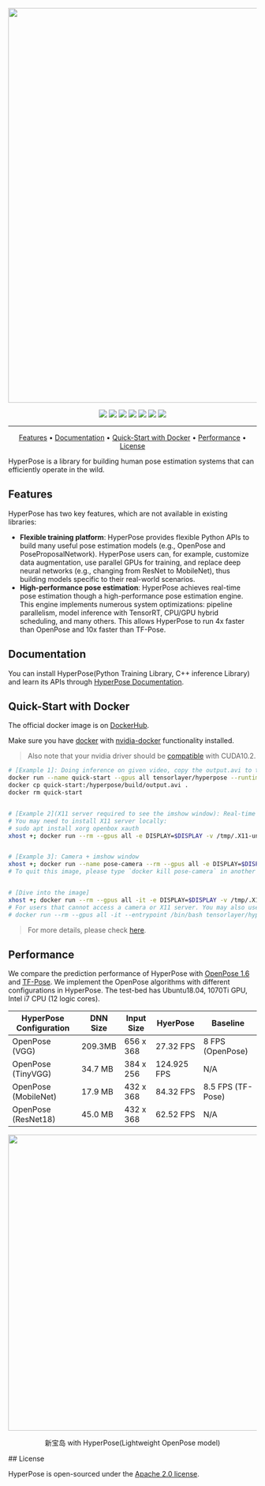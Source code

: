 </a>
<p align="center">
    <img src="./docs/markdown/images/logo.png", width="800">
</p>

<p align="center">
    <a href="https://readthedocs.org/projects/hyperpose/badge/?version=latest" title="Docs Building"><img src="https://readthedocs.org/projects/hyperpose/badge/?version=latest"></a>
    <a href="https://github.com/tensorlayer/hyperpose/actions?query=workflow%3ACI" title="Build Status"><img src="https://github.com/tensorlayer/hyperpose/workflows/CI/badge.svg"></a>
    <a href="https://hub.docker.com/r/tensorlayer/hyperpose" title="Docker"><img src="https://img.shields.io/docker/image-size/tensorlayer/hyperpose"></a>
    <a href="https://drive.google.com/drive/folders/1w9EjMkrjxOmMw3Rf6fXXkiv_ge7M99jR?usp=sharing" title="PreTrainedModels"><img src="https://img.shields.io/badge/trained%20models-GoogleDrive-brightgreen.svg"></a>
    <a href="https://en.cppreference.com/w/cpp/17" title="CppStandard"><img src="https://img.shields.io/badge/C++-17-blue.svg?style=flat&logo=c%2B%2B"></a>
    <a href="https://github.com/tensorlayer/hyperpose/graphs/commit-activity" title="Maintenance"><img src="https://img.shields.io/badge/maintained%3F-YES-brightgreen.svg"></a>
    <a href="https://github.com/tensorlayer/tensorlayer/blob/master/LICENSE.rst" title="TensorLayer"><img src="https://img.shields.io/github/license/tensorlayer/tensorlayer">
</p>

---

<p align="center">
    <a href="#Features">Features</a> •
    <a href="#Documentation">Documentation</a> •
    <a href="#Quick-Start-with-Docker">Quick-Start with Docker</a> •
    <a href="#Performance">Performance</a> •
    <a href="#License">License</a>
</p>

HyperPose is a library for building human pose estimation systems that can efficiently operate in the wild.

## Features

HyperPose has two key features, which are not available in existing libraries:

- **Flexible training platform**: HyperPose provides flexible Python APIs to build many useful pose estimation models (e.g., OpenPose and PoseProposalNetwork). HyperPose users can, for example, customize data augmentation, use parallel GPUs for training, and replace deep neural networks (e.g., changing from ResNet to MobileNet), thus building models specific to their real-world scenarios.
- **High-performance pose estimation**: HyperPose achieves real-time pose estimation though a high-performance pose estimation engine. This engine implements numerous system optimizations: pipeline parallelism, model inference with TensorRT, CPU/GPU hybrid scheduling, and many others. This allows HyperPose to run 4x faster than OpenPose and 10x faster than TF-Pose.

## Documentation

You can install HyperPose(Python Training Library, C++ inference Library) and learn its APIs through [HyperPose Documentation](https://hyperpose.readthedocs.io/en/latest/).

## Quick-Start with Docker

The official docker image is on [DockerHub](https://hub.docker.com/r/tensorlayer/hyperpose).

Make sure you have [docker](https://docs.docker.com/get-docker/) with [nvidia-docker](https://github.com/NVIDIA/nvidia-docker) functionality installed. 

> Also note that your nvidia driver should be [compatible](https://docs.nvidia.com/deploy/cuda-compatibility/index.html#support-title) with CUDA10.2.

```bash
# [Example 1]: Doing inference on given video, copy the output.avi to the local path. 
docker run --name quick-start --gpus all tensorlayer/hyperpose --runtime=stream
docker cp quick-start:/hyperpose/build/output.avi .
docker rm quick-start


# [Example 2](X11 server required to see the imshow window): Real-time inference.
# You may need to install X11 server locally:
# sudo apt install xorg openbox xauth
xhost +; docker run --rm --gpus all -e DISPLAY=$DISPLAY -v /tmp/.X11-unix:/tmp/.X11-unix tensorlayer/hyperpose --imshow


# [Example 3]: Camera + imshow window
xhost +; docker run --name pose-camera --rm --gpus all -e DISPLAY=$DISPLAY -v /tmp/.X11-unix:/tmp/.X11-unix --device=/dev/video0:/dev/video0 tensorlayer/hyperpose --source=camera --imshow
# To quit this image, please type `docker kill pose-camera` in another terminal.


# [Dive into the image]
xhost +; docker run --rm --gpus all -it -e DISPLAY=$DISPLAY -v /tmp/.X11-unix:/tmp/.X11-unix --device=/dev/video0:/dev/video0 --entrypoint /bin/bash tensorlayer/hyperpose
# For users that cannot access a camera or X11 server. You may also use:
# docker run --rm --gpus all -it --entrypoint /bin/bash tensorlayer/hyperpose
```

> For more details, please check [here](https://hyperpose.readthedocs.io/en/latest/markdown/quick_start/prediction.html#table-of-flags-for-hyperpose-cli).

## Performance

We compare the prediction performance of HyperPose with [OpenPose 1.6](https://github.com/CMU-Perceptual-Computing-Lab/openpose) and [TF-Pose](https://github.com/ildoonet/tf-pose-estimation). We implement the OpenPose algorithms with different configurations in HyperPose. The test-bed has Ubuntu18.04, 1070Ti GPU, Intel i7 CPU (12 logic cores). 

| HyperPose Configuration  | DNN Size | Input Size | HyerPose | Baseline |
| --------------- | ------------- | ------------------ | ------------------ | --------------------- |
| OpenPose (VGG)   | 209.3MB       | 656 x 368            | 27.32 FPS           | 8 FPS (OpenPose)          |
| OpenPose (TinyVGG)  | 34.7 MB       | 384 x 256          | 124.925 FPS         | N/A                   |
| OpenPose (MobileNet) | 17.9 MB       | 432 x 368          | 84.32 FPS           | 8.5 FPS (TF-Pose)         |
| OpenPose (ResNet18)  | 45.0 MB       | 432 x 368          | 62.52 FPS           | N/A                  |

</a>
<p align="center">
    <img src="./docs/markdown/images/demo-xbd.gif", width="600">
</p>

<p align="center">
    新宝岛 with HyperPose(Lightweight OpenPose model)
</p>
## License

HyperPose is open-sourced under the [Apache 2.0 license](https://github.com/tensorlayer/tensorlayer/blob/master/LICENSE.rst).

<!-- - Please acknowledge TensorLayer and this project in your project websites/articles if you are a **commercial user**. -->

<!-- ## Related Discussion

- [TensorLayer Slack](https://join.slack.com/t/tensorlayer/shared_invite/enQtMjUyMjczMzU2Njg4LWI0MWU0MDFkOWY2YjQ4YjVhMzI5M2VlZmE4YTNhNGY1NjZhMzUwMmQ2MTc0YWRjMjQzMjdjMTg2MWQ2ZWJhYzc)
- [TensorLayer WeChat](https://github.com/tensorlayer/tensorlayer-chinese/blob/master/docs/wechat_group.md)
- [TensorLayer Issues 434](https://github.com/tensorlayer/tensorlayer/issues/434)
- [TensorLayer Issues 416](https://github.com/tensorlayer/tensorlayer/issues/416) -->

<!--

[OpenPose](https://github.com/CMU-Perceptual-Computing-Lab/openpose) is the state-of-the-art hyperpose estimation algorithm.
In its Caffe [codebase](https://github.com/ZheC/Realtime_Multi-Person_Pose_Estimation),
data augmentation, training, and neural networks are most hard-coded. They are difficult
to be customized. In addition,
key performance features such as embedded platform supports and parallel GPU training are missing.
All these limitations makes OpenPose, in these days, hard to
be deployed in the wild. To resolve this, we develop **OpenPose-Plus**, a high-performance yet flexible hyperpose estimation framework that offers many powerful features:

- Flexible combination of standard training dataset with your own custom labelled data.
- Customizable data augmentation pipeline without compromising performance
- Deployment on embedded platforms using TensorRT
- Switchable neural networks (e.g., changing VGG to MobileNet for minimal memory consumption)
- High-performance training using multiple GPUs

## Custom Model Training

Training the model is implemented using TensorFlow. To run `train.py`, you would need to install packages, shown
in [requirements.txt](https://github.com/tensorlayer/openpose-plus/blob/master/requirements.txt), in your virtual environment (**Python 3**):

```bash
pip3 install -r requirements.txt
pip3 install pycocotools
```

`train.py` automatically download MSCOCO 2017 dataset into `dataset/coco17`.
The default model is VGG19 used in the OpenPose paper.
To customize the model, simply changing it in `models.py`.

You can use `train_config.py` to configure the training. `config.DATA.train_data` can be:
* `coco`: training data is COCO dataset only (default)
* `custom`: training data is your dataset specified by `config.DATA.your_xxx`
* `coco_and_custom`: training data is COCO and your dataset

`config.MODEL.name` can be:
* `vgg`: VGG19 version (default), slow
* `vggtiny`: VGG tiny version, faster
* `mobilenet`: MobileNet version, faster

Train your model by running:

```bash
python3 train.py
```

### Additional steps for training on Windows

There are a few extra steps to follow with Windows. Please make sure you have the following prerequisites installed:
* [git](https://git-scm.com/downloads)
* [Visual C++ Build Tools](https://visualstudio.microsoft.com/visual-cpp-build-tools/)
* [wget](https://eternallybored.org/misc/wget/)

Download the wget executable and copy it into one of your folders in System path to use the wget command from anywhere. Use the `path` command in command line to find the folders. Paste the wget.exe in one of the folders given by `path`. An example folder is `C:\Windows`.

pycocotools is not supported by default on Windows. Use the pycocotools build for Windows at [here](https://github.com/philferriere/cocoapi). Instead of `pip install pycocotools`, using:
```bash
pip install git+https://github.com/philferriere/cocoapi.git#subdirectory=PythonAPI
```

Visual C++ Build Tools are required by the build. Everything else is the same.

## Distributed Training

The hyperpose estimation neural network can take days to train.
To speed up training, we support distributed GPU training.
We use the [KungFu](https://github.com/lsds/KungFu) library to scale out training.
KungFu is very easy to install and run (compared to the previously used Horovod library
which depends on OpenMPI), and simply follow
the [instruction](https://github.com/lsds/KungFu#install).

In the following, we assume that you have added `kungfu-run` into the `$PATH`.

(i) To run on a machine with 4 GPUs:

```bash
kungfu-run -np 4 python3 train.py --parallel --kf-optimizer=sma
```

The default KungFu optimizer is `sma` which implements synchronous model averaging.
You can also use other KungFu optimizers: `sync-sgd` (which is the same as the DistributedOptimizer in Horovod)
and `async-sgd` if you train your model in a cluster that has limited bandwidth and straggelers.

(ii) To run on 2 machines (which have the nic `eth0` with IPs as `192.168.0.1` and `192.168.0.2`):

```bash
kungfu-run -np 8 -H 192.168.0.1:4,192.168.0.1:4 -nic eth0 python3 train.py --parallel --kf-optimizer=sma
```

## High-performance Inference using TensorRT

Real-time inference on resource-constrained embedded platforms is always challenging. To resolve this, we provide a TensorRT-compatible inference engine.
The engine has two C++ APIs, both defined in `include/openpose-plus.hpp`.
They are for running the TensorFlow model with TensorRT and post-processing respectively.

For details of inference(dependencies/quick start), please refer to [**cpp-inference**](doc/markdown-doc/cpp-inference.md).

We are improving the performance of the engine.
Initial benchmark results for running the full OpenPose model are as follows.
On Jetson TX2, the inference speed is 13 frames / second (the mobilenet variant is even faster).
On Jetson TX1, the speed is 10 frames / second. On Titan 1050, the speed is 38 frames / second.

After our first optimization, we achieved 50FPS(float32) on 1070Ti.

We also have a Python binding for the engine. The current binding relies on
the external tf-hyperpose-estimation project. We are working on providing the Python binding for our high-performance
C++ implementation. For now, to enable the binding, please build C++ library for post processing by:

```bash
./scripts/install-pafprocess.sh
# swig is required. Run `conda install -c anaconda swig` to install swig.
```

See [tf-hyperpose](https://github.com/ildoonet/tf-hyperpose-estimation/tree/master/tf_pose/pafprocess) for details.

## Live Camera Example

You can look at the examples in the `examples` folder to see how to use the inference C++ APIs.
Running `./scripts/live-camera.sh` will give you a quick review of how it works.

## License

You can use the project code under a free [Apache 2.0 license](https://github.com/tensorlayer/tensorlayer/blob/master/LICENSE.rst) ONLY IF you:
- Cite the [TensorLayer paper](https://github.com/tensorlayer/tensorlayer#cite) and this project in your research article if you are an **academic user**.
- Acknowledge TensorLayer and this project in your project websites/articles if you are a **commercial user**.

## Related Discussion

- [TensorLayer Slack](https://join.slack.com/t/tensorlayer/shared_invite/enQtMjUyMjczMzU2Njg4LWI0MWU0MDFkOWY2YjQ4YjVhMzI5M2VlZmE4YTNhNGY1NjZhMzUwMmQ2MTc0YWRjMjQzMjdjMTg2MWQ2ZWJhYzc)
- [TensorLayer WeChat](https://github.com/tensorlayer/tensorlayer-chinese/blob/master/docs/wechat_group.md)
- [TensorLayer Issues 434](https://github.com/tensorlayer/tensorlayer/issues/434)
- [TensorLayer Issues 416](https://github.com/tensorlayer/tensorlayer/issues/416)

-->

<!--

## Paper's Model

- [Default MPII](https://github.com/ZheC/Realtime_Multi-Person_Pose_Estimation/blob/master/model/_trained_MPI/pose_deploy.prototxt)
- [Default COCO model](https://github.com/ZheC/Realtime_Multi-Person_Pose_Estimation/blob/master/model/_trained_COCO/pose_deploy.prototxt)
- [Visualizing Caffe model](http://ethereon.github.io/netscope/#/editor)
-->
